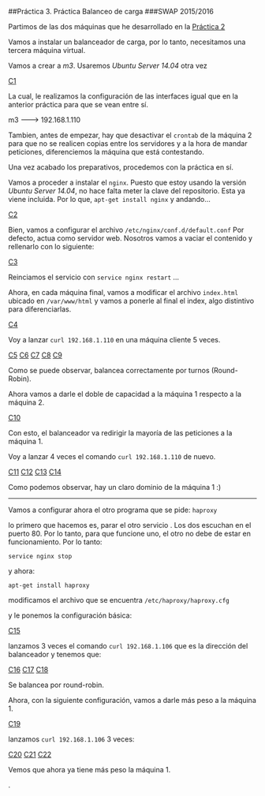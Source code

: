 ##Práctica 3. Práctica Balanceo de carga
###SWAP 2015/2016


Partimos de las dos máquinas que he desarrollado en la [Práctica 2](https://github.com/Maverick94/swap1516/tree/master/practicas/practica2) 

Vamos a instalar un balanceador de carga, por lo tanto, necesitamos una tercera máquina virtual. 

Vamos a crear a *m3*. Usaremos *Ubuntu Server 14.04* otra vez

[C1](https://github.com/Maverick94/swap1516/blob/master/practicas/practica3/imagenes/C1.png)


La cual, le realizamos la configuración de las interfaces igual que en la anterior práctica para que se vean entre sí. 

m3 ---> 192.168.1.110 

Tambien, antes de empezar, hay que desactivar el `crontab` de la máquina 2 para que no se realicen copias entre los servidores y a la hora de mandar peticiones, diferenciemos la máquina que está contestando. 

Una vez acabado los preparativos, procedemos con la práctica en sí.

Vamos a proceder a instalar el `nginx`. Puesto que estoy usando la versión *Ubuntu Server 14.04*, no hace falta meter la clave del repositorio. Esta ya viene incluida. Por lo que, `apt-get install nginx` y andando... 

[C2](https://github.com/Maverick94/swap1516/blob/master/practicas/practica3/imagenes/C2.png)


Bien, vamos a configurar el archivo `/etc/nginx/conf.d/default.conf` 
Por defecto, actua como servidor web. Nosotros vamos a vaciar el contenido y rellenarlo con lo siguiente:

[C3](https://github.com/Maverick94/swap1516/blob/master/practicas/practica3/imagenes/C3.png)

Reinciamos el servicio con `service nginx restart` ... 

Ahora, en cada máquina final, vamos a modificar el archivo `index.html` ubicado en `/var/www/html` y vamos a ponerle al final el index, algo distintivo para diferenciarlas.

[C4](https://github.com/Maverick94/swap1516/blob/master/practicas/practica3/imagenes/C4.png)


Voy a lanzar `curl 192.168.1.110` en una  máquina cliente 5 veces. 

[C5](https://github.com/Maverick94/swap1516/blob/master/practicas/practica3/imagenes/C5.png)
[C6](https://github.com/Maverick94/swap1516/blob/master/practicas/practica3/imagenes/C6.png)
[C7](https://github.com/Maverick94/swap1516/blob/master/practicas/practica3/imagenes/C7.png)
[C8](https://github.com/Maverick94/swap1516/blob/master/practicas/practica3/imagenes/C8.png)
[C9](https://github.com/Maverick94/swap1516/blob/master/practicas/practica3/imagenes/C9.png)

Como se puede observar, balancea correctamente por turnos (Round-Robin).

Ahora vamos a darle el doble de capacidad a la máquina 1 respecto a la máquina 2.

[C10](https://github.com/Maverick94/swap1516/blob/master/practicas/practica3/imagenes/C10.png)

Con esto, el balanceador va redirigir la mayoría de las peticiones a la máquina 1.

Voy  a lanzar 4 veces el comando `curl 192.168.1.110` de nuevo.

[C11](https://github.com/Maverick94/swap1516/blob/master/practicas/practica3/imagenes/C11.png)
[C12](https://github.com/Maverick94/swap1516/blob/master/practicas/practica3/imagenes/C12.png)
[C13](https://github.com/Maverick94/swap1516/blob/master/practicas/practica3/imagenes/C13.png)
[C14](https://github.com/Maverick94/swap1516/blob/master/practicas/practica3/imagenes/C14.png)

Como podemos observar, hay un claro dominio de la máquina 1 :) 

-------------------------

Vamos a configurar ahora el otro programa que se pide: `haproxy`

lo primero que hacemos es, parar el otro servicio . Los dos escuchan en el puerto 80. Por lo tanto, para que funcione uno, el otro no debe de estar en funcionamiento. Por lo tanto:

`service nginx stop`

y ahora:

`apt-get install haproxy`

modificamos el archivo que se encuentra `/etc/haproxy/haproxy.cfg`

y le ponemos la configuración básica:

[C15](https://github.com/Maverick94/swap1516/blob/master/practicas/practica3/imagenes/C15.png)

lanzamos 3 veces el comando `curl 192.168.1.106` que es la dirección del balanceador y tenemos que:

[C16](https://github.com/Maverick94/swap1516/blob/master/practicas/practica3/imagenes/C16.png)
[C17](https://github.com/Maverick94/swap1516/blob/master/practicas/practica3/imagenes/C17.png)
[C18](https://github.com/Maverick94/swap1516/blob/master/practicas/practica3/imagenes/C18.png)

Se balancea por round-robin.

Ahora, con la siguiente configuración, vamos a darle más peso a la máquina 1.

[C19](https://github.com/Maverick94/swap1516/blob/master/practicas/practica3/imagenes/C19.png)

lanzamos `curl 192.168.1.106` 3 veces:

[C20](https://github.com/Maverick94/swap1516/blob/master/practicas/practica3/imagenes/C20.png)
[C21](https://github.com/Maverick94/swap1516/blob/master/practicas/practica3/imagenes/C21.png)
[C22](https://github.com/Maverick94/swap1516/blob/master/practicas/practica3/imagenes/C22.png)

Vemos que ahora ya tiene más peso la máquina 1.

.
